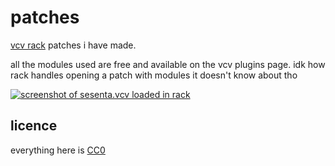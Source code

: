 # patches

[vcv rack](https://vcvrack.com/) patches i have made.

all the modules used are free and available on the vcv plugins page. idk how rack handles opening a patch with modules it doesn't know about tho

[![screenshot of sesenta.vcv loaded in rack](https://user-images.githubusercontent.com/631757/41501369-0eba16ac-719b-11e8-970a-dacd669b6cf2.png)](/Sesenta.vcv)

## licence

everything here is [CC0](https://creativecommons.org/publicdomain/zero/1.0/)
